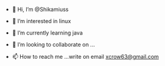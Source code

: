 - 👋 Hi, I’m @Shikamiuss
- 👀 I’m interested in linux
- 🌱 I’m currently learning java

- 💞️ I’m looking to collaborate on ...
- 📫 How to reach me ...write on email xcrow63@gmail.com

<!---
Shikamiussia/Shikamiussia is a ✨ special ✨ repository because its `README.md` (this file) appears on your GitHub profile.
You can click the Preview link to take a look at your changes.
--->
